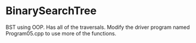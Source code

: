 # BinarySearchTree
BST using OOP. Has all of the traversals. Modify the driver program named Program05.cpp to use more of the functions.
